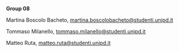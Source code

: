 **Group 08**


Martina Boscolo Bacheto, martina.boscolobacheto@studenti.unipd.it 


Tommaso Milanello, tommaso.milanello@studenti.unipd.it 


Matteo Ruta, matteo.ruta@studenti.unipd.it 
